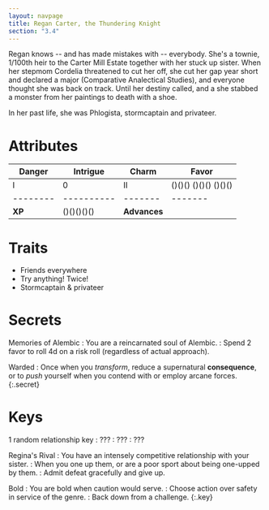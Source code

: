 ```yaml
---
layout: navpage
title: Regan Carter, the Thundering Knight
section: "3.4"
---
```


Regan knows -- and has made mistakes with -- everybody.
She's a townie, 1/100th heir to the Carter Mill Estate together with her stuck up sister.
When her stepmom Cordelia threatened to cut her off, she cut her gap year short and declared a major (Comparative Analectical Studies), and everyone thought she was back on track.
Until her destiny called, and a she stabbed a monster from her paintings to death with a shoe.

In her past life, she was Phlogista, stormcaptain and privateer.

# Attributes

| Danger | Intrigue | Charm | Favor |
|--------|----------|-------|-------|
| I      | 0        | II    | ()()() ()()() ()()() |
|--------|----------|-------|-------|
| **XP** | ()()()()() | **Advances** |       |

# Traits

* Friends everywhere
* Try anything! Twice!
* Stormcaptain & privateer

# Secrets

Memories of Alembic
: You are a reincarnated soul of Alembic.
  : Spend 2 favor to roll 4d on a risk roll (regardless of actual approach).

Warded
: Once when you _transform_, reduce a supernatural **consequence**, or to _push_ yourself when you contend with or employ arcane forces.
{:.secret}



# Keys

1 random relationship key
: ???
  : ???
  : ???

Regina's Rival
: You have an intensely competitive relationship with your sister.
  : When you one up them, or are a poor sport about being one-upped by them.
  : Admit defeat gracefully and give up.

Bold
: You are bold when caution would serve.
  : Choose action over safety in service of the genre.
  : Back down from a challenge.
{:.key}



